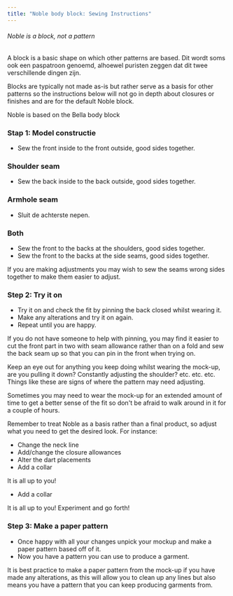 ```yaml
---
title: "Noble body block: Sewing Instructions"
---
```


<Note>

###### Noble is a block, not a pattern

A block is a basic shape on which other patterns are based.
Dit wordt soms ook een paspatroon genoemd, alhoewel puristen zeggen dat dit twee verschillende dingen zijn.

Blocks are typically not made as-is but rather serve as a basis for other patterns so the instructions below will not go in depth about closures or finishes and are for the default Noble block.

Noble is based on the Bella body block

</Note>

### Stap 1: Model constructie

- Sew the front inside to the front outside, good sides together.

### Shoulder seam

- Sew the back inside to the back outside, good sides together.

### Armhole seam

- Sluit de achterste nepen.

### Both

- Sew the front to the backs at the shoulders, good sides together.
- Sew the front to the backs at the side seams, good sides together.

<Tip>

If you are making adjustments you may wish to sew the seams wrong sides together to make them easier to adjust.

</Tip>

### Step 2: Try it on

- Try it on and check the fit by pinning the back closed whilst wearing it.
- Make any alterations and try it on again.
- Repeat until you are happy.

<Tip>

If you do not have someone to help with pinning, you may find it easier to cut the front part in two with seam allowance rather than on a fold and sew the back seam up so that you can pin in the front when trying on.

Keep an eye out for anything you keep doing whilst wearing the mock-up, are you pulling it down? Constantly adjusting the shoulder? etc. etc. etc. Things like these are signs of where the pattern may need adjusting.

Sometimes you may need to wear the mock-up for an extended amount of time to get a better sense of the fit so don't be afraid to walk around in it for a couple of hours.

</Tip>

<Note>

Remember to treat Noble as a basis rather than a final product, so adjust what you need to get the desired look.
For instance:

- Change the neck line
- Add/change the closure allowances
- Alter the dart placements
- Add a collar

It is all up to you!
- Add a collar

It is all up to you! Experiment and go forth!

</Note>

### Step 3: Make a paper pattern

- Once happy with all your changes unpick your mockup and make a paper pattern based off of it.
- Now you have a pattern you can use to produce a garment.

<Note>

It is best practice to make a paper pattern from the mock-up if you have made any alterations, as this will allow you to clean up any lines but also means you have a pattern that you can keep producing garments from.

</Note>

